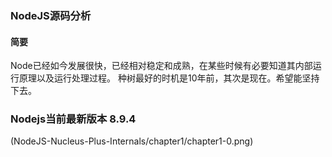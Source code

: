 ### NodeJS源码分析
#### 简要
Node已经如今发展很快，已经相对稳定和成熟，在某些时候有必要知道其内部运行原理以及运行处理过程。
种树最好的时机是10年前，其次是现在。希望能坚持下去。

### Nodejs当前最新版本 8.9.4
(NodeJS-Nucleus-Plus-Internals/chapter1/chapter1-0.png)
